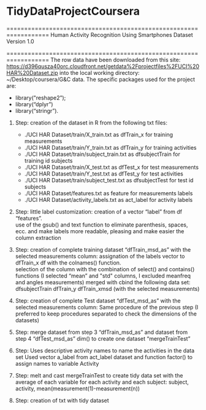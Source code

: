 TidyDataProjectCoursera
=======================
==================================================================
Human Activity Recognition Using Smartphones Dataset
Version 1.0

==================================================================
The row data have been downloaded from this site:
https://d396qusza40orc.cloudfront.net/getdata%2Fprojectfiles%2FUCI%20HAR%20Dataset.zip 
into the local working directory:
~/Desktop/coursera/G&C data.
The specific packages used for the project are:
   - library("reshape2”);
   - library(“dplyr”)
   - library(“stringr”).

1. Step: creation of the dataset in R from the following txt files:
	 - ./UCI HAR Dataset/train/X_train.txt  as dfTrain_x for training measurements
	 - ./UCI HAR Dataset/train/Y_train.txt  as dfTrain_y for training activities
	 - ./UCI HAR Dataset/train/subject_train.txt as dfsubjectTrain for training id subjects
	 - ./UCI HAR Dataset/train/X_test.txt  as dfTest_x for test measurements
	 - ./UCI HAR Dataset/train/Y_test.txt  as dfTest_y for test activities
	 - ./UCI HAR Dataset/train/subject_test.txt as dfsubjectTest for test id subjects
	 - ./UCI HAR Dataset/features.txt as feature for measurements labels
	 - ./UCI HAR Dataset/activity_labels.txt as act_label for activity labels


2. Step: little label customization:
	 creation of a vector “label” from df “features”.  
	 use of the gsub() and text function to eliminate parenthesis, spaces, ecc. and make labels more readable, pleasing and make easier the 
	 column extraction


3. Step: creation of complete training dataset “dfTrain_msd_as” with the selected measurements column:
	 assignation of the labels vector to dfTrain_x df with the colnames() function.  
	 selection of the column with the combination of select() and contains() functions
	 (I selected “mean” and "std" columns, I excluded meanfreq and angles measurements)
	 merged with cbind the following data set:
		 dfsubjectTrain
		 dfTrain_y
		 dfTrain_xmsd (with the selected measurements)

4. Step: creation of complete Test dataset “dfTest_msd_as” with the selected measurements column:
	 Same procedure of the previous step (I preferred to keep procedures separated to check the dimensions of the datasets)

5. Step: merge dataset from step 3 “dfTrain_msd_as” and dataset from step 4 “dfTest_msd_as” dim() to create 
	 one dataset “mergeTrainTest”

6. Step: Uses descriptive activity names to name the activities in the data set
	 Used vector a_label from act_label dataset and function factor() to assign names to variable Activity	 

7. Step: melt and cast mergeTrainTest to create tidy data set with the average of each variable for each activity and each subject:
         subject, activity, mean(measurement(1)-measurement(n))

8. Step: creation of txt with tidy dataset

